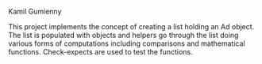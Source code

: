 Kamil Gumienny  

This project implements the concept of creating a list holding an Ad object. The list is populated with objects and helpers go through the list doing various forms of computations including comparisons and mathematical functions. Check-expects are used to test the functions.
